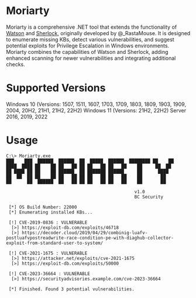 # Moriarty
Moriarty is a comprehensive .NET tool that extends the functionality of [Watson](https://github.com/rasta-mouse/Watson) and [Sherlock](https://github.com/rasta-mouse/sherlock), originally developed by @_RastaMouse. It is designed to enumerate missing KBs, detect various vulnerabilities, and suggest potential exploits for Privilege Escalation in Windows environments. Moriarty combines the capabilities of Watson and Sherlock, adding enhanced scanning for newer vulnerabilities and integrating additional checks.

# Supported Versions
Windows 10 (Versions: 1507, 1511, 1607, 1703, 1709, 1803, 1809, 1903, 1909, 2004, 20H2, 21H1, 21H2, 22H2)
Windows 11 (Versions: 21H2, 22H2)
Server 2016, 2019, 2022

# Usage
```
C:\> Moriarty.exe
███    ███  ██████  ██████  ██  █████  ██████  ████████ ██    ██
████  ████ ██    ██ ██   ██ ██ ██   ██ ██   ██    ██     ██  ██
██ ████ ██ ██    ██ ██████  ██ ███████ ██████     ██      ████
██  ██  ██ ██    ██ ██   ██ ██ ██   ██ ██   ██    ██       ██
██      ██  ██████  ██   ██ ██ ██   ██ ██   ██    ██       ██

                                                 v1.0
                                                 BC Security

 [*] OS Build Number: 22000
 [*] Enumerating installed KBs...

 [!] CVE-2019-0836 : VULNERABLE
  [>] https://exploit-db.com/exploits/46718
  [>] https://decoder.cloud/2019/04/29/combinig-luafv-postluafvpostreadwrite-race-condition-pe-with-diaghub-collector-exploit-from-standard-user-to-system/

 [!] CVE-2021-1675 : VULNERABLE
  [>] https://attacker.net/exploits/cve-2021-1675
  [>] https://exploit-db.com/exploits/50000

 [!] CVE-2023-36664 : VULNERABLE
  [>] https://securityadvisories.example.com/cve-2023-36664

 [*] Finished. Found 3 potential vulnerabilities.
```